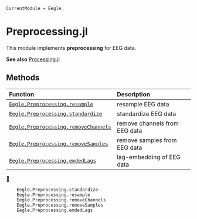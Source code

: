 ```@meta
CurrentModule = Eegle
```

# Preprocessing.jl

This module implements **preprocessing** for EEG data.

**See also** [Processing.jl](@ref)

## Methods

|  Function      |           Description             |
|:-----------------------|:----------------------------------|
| [`Eegle.Preprocessing.resample`](@ref) | resample EEG data |
| [`Eegle.Preprocessing.standardize`](@ref) | standardize EEG data |
| [`Eegle.Preprocessing.removeChannels`](@ref) | remove channels from EEG data |
| [`Eegle.Preprocessing.removeSamples`](@ref) | remove samples from EEG data |
| [`Eegle.Preprocessing.emdedLags`](@ref) | lag-embedding of EEG data |

📖
```@docs
    Eegle.Preprocessing.standardize
    Eegle.Preprocessing.resample
    Eegle.Preprocessing.removeChannels
    Eegle.Preprocessing.removeSamples
    Eegle.Preprocessing.emdedLags
```